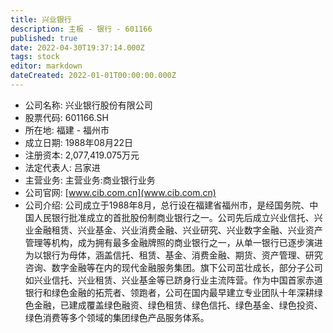 ```yaml
---
title: 兴业银行
description: 主板 - 银行 - 601166
published: true
date: 2022-04-30T19:37:14.000Z
tags: stock
editor: markdown
dateCreated: 2022-01-01T00:00:00.000Z
---
```


- 公司名称: 兴业银行股份有限公司
- 股票代码: 601166.SH
- 所在地: 福建 - 福州市
- 成立日期: 1988年08月22日
- 注册资本: 2,077,419.075万元
- 法定代表人: 吕家进
- 主营业务: 主营业务:商业银行业务
- 公司官网: [www.cib.com.cn](www.cib.com.cn)
- 公司介绍: 公司成立于1988年8月，总行设在福建省福州市，是经国务院、中国人民银行批准成立的首批股份制商业银行之一。公司先后成立兴业信托、兴业金融租赁、兴业基金、兴业消费金融、兴业研究、兴业数字金融、兴业资产管理等机构，成为拥有最多金融牌照的商业银行之一，从单一银行已逐步演进为以银行为母体，涵盖信托、租赁、基金、消费金融、期货、资产管理、研究咨询、数字金融等在内的现代金融服务集团。旗下公司茁壮成长，部分子公司如兴业信托、兴业租赁、兴业基金等已跻身行业主流阵营。作为中国首家赤道银行和绿色金融的拓荒者、领跑者，公司在国内最早建立专业团队十年深耕绿色金融，已建成覆盖绿色融资、绿色租赁、绿色信托、绿色基金、绿色投资、绿色消费等多个领域的集团绿色产品服务体系。


